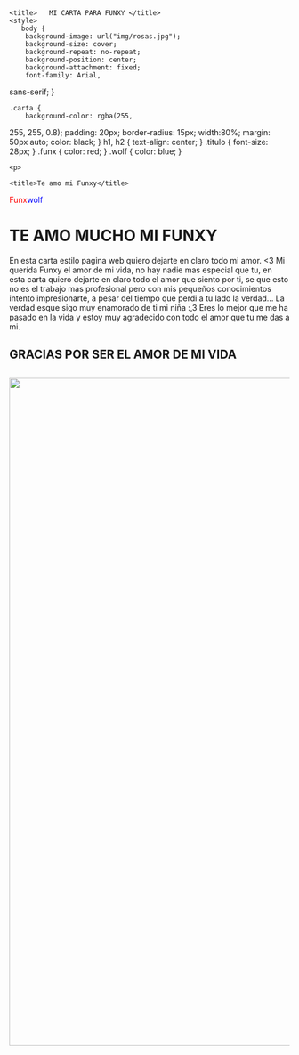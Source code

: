 <!DOCTYPE HTML>
<html lang="es">
<head>
	<meta charset="UTF-8">
	<meta name="viewport"
	content="width=device-width,
	initial-scale=1.0"

	<title>   MI CARTA PARA FUNXY </title>
	<style>
       body {
       	background-image: url("img/rosas.jpg");
       	background-size: cover;
       	background-repeat: no-repeat;
       	background-position: center;
       	background-attachment: fixed;
       	font-family: Arial,
sans-serif;
    }

    .carta {
    	background-color: rgba(255, 
255, 255, 0.8);
    	padding: 20px;
    	border-radius: 15px;
    	width:80%;
    	margin: 50px auto;
    	color: black;
    }
    h1, h2 {
    	text-align: center;
    }
    .titulo {
    	font-size: 28px;
     }
     .funx {
     	color: red;
     }
     .wolf {
     	color: blue;
     }
   </style>
</head>
<body>

	<p>

	<title>Te amo mi Funxy</title>
</head>
</body>
<p>
	<span style="color: red; ">Funx<span 
style="color: blue;">wolf</span></p>
</body>

<h1> TE AMO MUCHO MI FUNXY </h1>
<meta charset="UTF-8">
	<meta name="viewport"
	content="width=device-width,
	initial-scale=1.0">
	<title>Te amo mi Funxy</title>
	<style> 90
	p{
		font-size: 20px;
		color: verde
	}
</style>
</head>
<body>

<p> En esta carta estilo pagina web
 quiero dejarte en claro todo mi amor. <3
Mi querida Funxy el amor de mi vida,
 no hay nadie mas especial que tu, en 
esta carta quiero dejarte en claro
 todo el amor que siento por ti, se que
esto no es el trabajo mas profesional
 pero con mis pequeños conocimientos
intento impresionarte, a pesar del
 tiempo que perdi a tu lado la verdad...
La verdad esque sigo muy enamorado de ti
 mi niña :,3 
Eres lo mejor que me ha pasado en la
 vida y estoy muy agradecido con todo
el amor que tu me das a mi. </p>

 <h2>GRACIAS POR SER EL AMOR DE MI VIDA <h2>
 <img src="img/funxwolf.png" width="1200px">

 </html>
 




 
